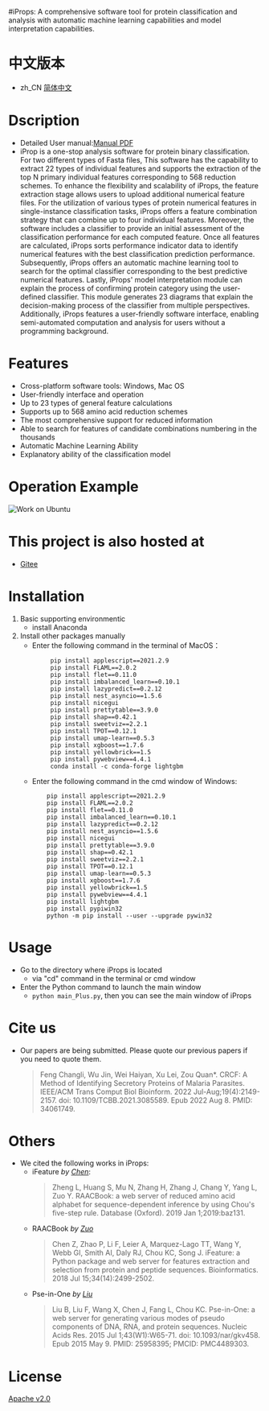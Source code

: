#iProps: A comprehensive software tool for protein classification and analysis with automatic machine learning capabilities and model interpretation capabilities.

# 中文版本
- zh_CN [简体中文](zh_CN.md)

# Dscription
- Detailed User manual:[Manual PDF](./manual.pdf)  
- iProp is a one-stop analysis software for protein binary classification. For two different types of Fasta files, This software has the capability to extract 22 types of individual features and supports the extraction of the top N primary individual features corresponding to 568 reduction schemes.  To enhance the flexibility and scalability of iProps, the feature extraction stage allows users to upload additional numerical feature files.  For the utilization of various types of protein numerical features in single-instance classification tasks, iProps offers a feature combination strategy that can combine up to four individual features.  Moreover, the software includes a classifier to provide an initial assessment of the classification performance for each computed feature.  Once all features are calculated, iProps sorts performance indicator data to identify numerical features with the best classification prediction performance.  Subsequently, iProps offers an automatic machine learning tool to search for the optimal classifier corresponding to the best predictive numerical features.  Lastly, iProps' model interpretation module can explain the process of confirming protein category using the user-defined classifier.  This module generates 23 diagrams that explain the decision-making process of the classifier from multiple perspectives.  Additionally, iProps features a user-friendly software interface, enabling semi-automated computation and analysis for users without a programming background. 

# Features
- Cross-platform software tools: Windows, Mac OS
- User-friendly interface and operation
- Up to 23 types of general feature calculations
- Supports up to 568 amino acid reduction schemes
- The most comprehensive support for reduced information
- Able to search for features of candidate combinations numbering in the thousands
- Automatic Machine Learning Ability
- Explanatory ability of the classification model
# Operation Example
![Work on Ubuntu](example.gif)

# This project is also hosted at
- [Gitee](https://gitee.com/zam1024t/LocalizedMenu)

# Installation
  1. Basic supporting environmentic  
     - install Anaconda
  2. Install other packages manually  
     - Enter the following command in the terminal of MacOS：
        ```
             pip install applescript==2021.2.9  
             pip install FLAML==2.0.2  
             pip install flet==0.11.0  
             pip install imbalanced_learn==0.10.1  
             pip install lazypredict==0.2.12  
             pip install nest_asyncio==1.5.6  
             pip install nicegui  
             pip install prettytable==3.9.0  
             pip install shap==0.42.1  
             pip install sweetviz==2.2.1  
             pip install TPOT==0.12.1  
             pip install umap-learn==0.5.3  
             pip install xgboost==1.7.6  
             pip install yellowbrick==1.5  
             pip install pywebview==4.4.1  
             conda install -c conda-forge lightgbm
        ```
     - Enter the following command in the cmd window of Windows:
        ```
            pip install applescript==2021.2.9  
            pip install FLAML==2.0.2  
            pip install flet==0.11.0  
            pip install imbalanced_learn==0.10.1  
            pip install lazypredict==0.2.12  
            pip install nest_asyncio==1.5.6  
            pip install nicegui  
            pip install prettytable==3.9.0  
            pip install shap==0.42.1  
            pip install sweetviz==2.2.1  
            pip install TPOT==0.12.1  
            pip install umap-learn==0.5.3  
            pip install xgboost==1.7.6  
            pip install yellowbrick==1.5  
            pip install pywebview==4.4.1  
            pip install lightgbm  
            pip install pypiwin32  
            python -m pip install --user --upgrade pywin32  
        ```

# Usage
- Go to the directory where iProps is located
	- via "cd" command in the terminal or cmd window
- Enter the Python command to launch the main window
	- `python main_Plus.py`, then you can see the main window of iProps

# Cite us
- Our papers are being submitted. Please quote our previous papers if you need to quote them.  
	> Feng Changli, Wu Jin, Wei Haiyan, Xu Lei, Zou Quan*. CRCF: A Method of Identifying Secretory Proteins of Malaria Parasites. IEEE/ACM Trans Comput Biol Bioinform. 2022 Jul-Aug;19(4):2149-2157. doi: 10.1109/TCBB.2021.3085589. Epub 2022 Aug 8. PMID: 34061749.

# Others
- We cited the following works in iProps:
    - iFeature *by [Chen](https://pubmed.ncbi.nlm.nih.gov/29528364/)*:  
        >Zheng L, Huang S, Mu N, Zhang H, Zhang J, Chang Y, Yang L, Zuo Y. RAACBook: a web server of reduced amino acid alphabet for sequence-dependent inference by using Chou's five-step rule. Database (Oxford). 2019 Jan 1;2019:baz131.
    - RAACBook *by [Zuo](https://pubmed.ncbi.nlm.nih.gov/31802128/)*
		> Chen Z, Zhao P, Li F, Leier A, Marquez-Lago TT, Wang Y, Webb GI, Smith AI, Daly RJ, Chou KC, Song J. iFeature: a Python package and web server for features extraction and selection from protein and peptide sequences. Bioinformatics. 2018 Jul 15;34(14):2499-2502.
    - Pse-in-One *by [Liu](https://pubmed.ncbi.nlm.nih.gov/25958395/)*
		> Liu B, Liu F, Wang X, Chen J, Fang L, Chou KC. Pse-in-One: a web server for generating various modes of pseudo components of DNA, RNA, and protein sequences. Nucleic Acids Res. 2015 Jul 1;43(W1):W65-71. doi: 10.1093/nar/gkv458. Epub 2015 May 9. PMID: 25958395; PMCID: PMC4489303.

# License
[Apache v2.0](LICENSE)

